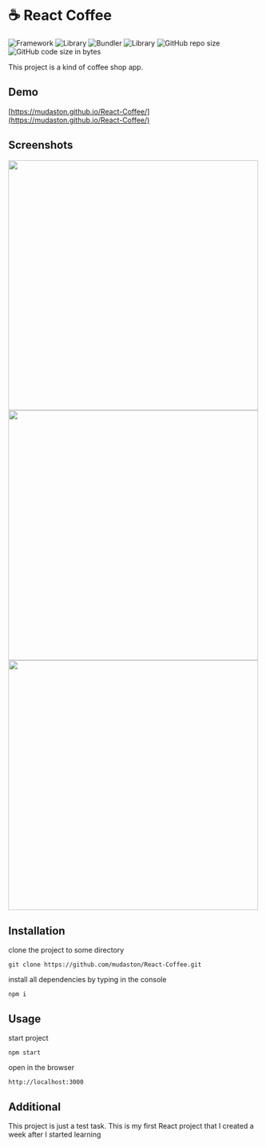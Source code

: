 # :coffee: React Coffee

![Framework](https://img.shields.io/badge/React-17.0.2-61DAFB?style=flat-square&logo=React)
![Library](https://img.shields.io/badge/React%20Router-6.2.1-CA4245?style=flat-square&logo=React%20Router)
![Bundler](https://img.shields.io/badge/Webpack-5.68.0-8DD6F9?style=flat-square&logo=Webpack)
![Library](https://img.shields.io/badge/Styled%20Components-5.3.3-DB7093?style=flat-square&logo=styled-components)
![GitHub repo size](https://img.shields.io/github/repo-size/mudaston/React-Coffee?style=flat-square)
![GitHub code size in bytes](https://img.shields.io/github/languages/code-size/mudaston/React-coffee?style=flat-square)

This project is a kind of coffee shop app.

## Demo

[https://mudaston.github.io/React-Coffee/](https://mudaston.github.io/React-Coffee/)

## Screenshots

<img src="https://user-images.githubusercontent.com/64277973/178553882-6f441a1a-6125-415d-8a82-be2c03917e80.png" width="500"/>
<img src="https://user-images.githubusercontent.com/64277973/178553721-c59abd7f-c311-46e5-99d6-b19a6e79b055.png" width="500"/>
<img src="https://user-images.githubusercontent.com/64277973/178554221-5300880e-a273-4b16-8e68-0366740d208d.png" width="500"/>

## Installation

clone the project to some directory

```
git clone https://github.com/mudaston/React-Coffee.git
```

install all dependencies by typing in the console

```
npm i
```

## Usage

start project

```
npm start
```

open in the browser

```
http://localhost:3000
```

## Additional

This project is just a test task. This is my first React project that I created a week after I started learning
